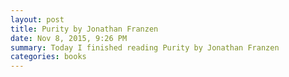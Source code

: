 ```yaml
---
layout: post
title: Purity by Jonathan Franzen
date: Nov 8, 2015, 9:26 PM
summary: Today I finished reading Purity by Jonathan Franzen
categories: books
---
```


